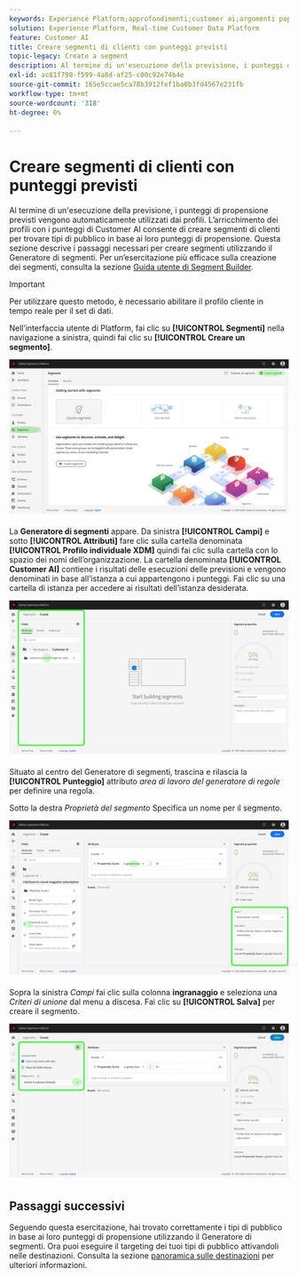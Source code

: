 ```yaml
---
keywords: Experience Platform;approfondimenti;customer ai;argomenti popolari;segmenti di customer ai
solution: Experience Platform, Real-time Customer Data Platform
feature: Customer AI
title: Creare segmenti di clienti con punteggi previsti
topic-legacy: Create a segment
description: Al termine di un'esecuzione della previsione, i punteggi di propensione previsti vengono automaticamente utilizzati dai profili. L’arricchimento dei profili con i punteggi di Customer AI consente di creare segmenti di clienti per trovare tipi di pubblico in base ai loro punteggi di propensione. Questa sezione descrive i passaggi necessari per creare segmenti utilizzando il Generatore di segmenti.
exl-id: ac81f798-f599-4a8d-af25-c00c92e74b4e
source-git-commit: 165e5ccae5ca78b3912fef1ba0b3fd4567e231fb
workflow-type: tm+mt
source-wordcount: '318'
ht-degree: 0%

---
```


# Creare segmenti di clienti con punteggi previsti

Al termine di un&#39;esecuzione della previsione, i punteggi di propensione previsti vengono automaticamente utilizzati dai profili. L’arricchimento dei profili con i punteggi di Customer AI consente di creare segmenti di clienti per trovare tipi di pubblico in base ai loro punteggi di propensione. Questa sezione descrive i passaggi necessari per creare segmenti utilizzando il Generatore di segmenti. Per un’esercitazione più efficace sulla creazione dei segmenti, consulta la sezione [Guida utente di Segment Builder](../../../segmentation/ui/segment-builder.md).

>[!IMPORTANT]
>
>Per utilizzare questo metodo, è necessario abilitare il profilo cliente in tempo reale per il set di dati.

Nell’interfaccia utente di Platform, fai clic su **[!UICONTROL Segmenti]** nella navigazione a sinistra, quindi fai clic su **[!UICONTROL Creare un segmento]**.

![](../images/user-guide/segments.png)

La **Generatore di segmenti** appare. Da sinistra **[!UICONTROL Campi]** e sotto **[!UICONTROL Attributi]** fare clic sulla cartella denominata **[!UICONTROL Profilo individuale XDM]** quindi fai clic sulla cartella con lo spazio dei nomi dell’organizzazione. La cartella denominata **[!UICONTROL Customer AI]** contiene i risultati delle esecuzioni delle previsioni e vengono denominati in base all’istanza a cui appartengono i punteggi. Fai clic su una cartella di istanza per accedere ai risultati dell’istanza desiderata.

![](../images/user-guide/results.png)

Situato al centro del Generatore di segmenti, trascina e rilascia la **[!UICONTROL Punteggio]** attributo *area di lavoro del generatore di regole* per definire una regola.

Sotto la destra *Proprietà del segmento* Specifica un nome per il segmento.

![](../images/user-guide/properties.png)

Sopra la sinistra *Campi* fai clic sulla colonna **ingranaggio** e seleziona una *Criteri di unione* dal menu a discesa. Fai clic su **[!UICONTROL Salva]** per creare il segmento.

![](../images/user-guide/merge_policy.png)

## Passaggi successivi

Seguendo questa esercitazione, hai trovato correttamente i tipi di pubblico in base ai loro punteggi di propensione utilizzando il Generatore di segmenti. Ora puoi eseguire il targeting dei tuoi tipi di pubblico attivandoli nelle destinazioni. Consulta la sezione [panoramica sulle destinazioni](../../../destinations/home.md) per ulteriori informazioni.
